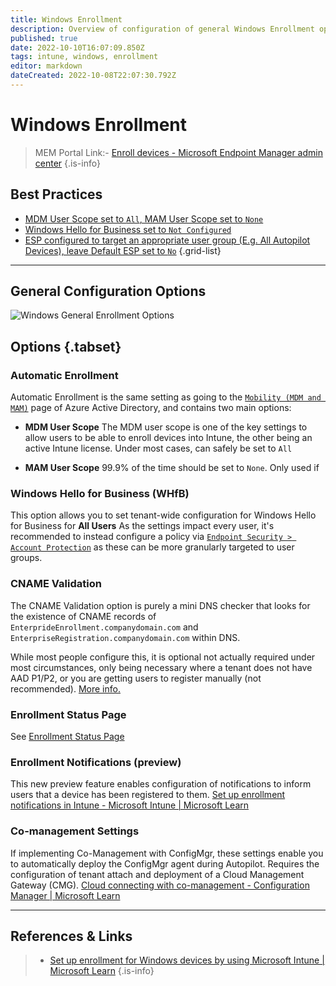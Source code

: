 ```yaml
---
title: Windows Enrollment
description: Overview of configuration of general Windows Enrollment options.
published: true
date: 2022-10-10T16:07:09.850Z
tags: intune, windows, enrollment
editor: markdown
dateCreated: 2022-10-08T22:07:30.792Z
---
```


# Windows Enrollment

> MEM Portal Link:- [Enroll devices - Microsoft Endpoint Manager admin center](https://endpoint.microsoft.com/#view/Microsoft_Intune_DeviceSettings/DevicesEnrollmentMenu/~/windowsEnrollment)
> {.is-info}

## Best Practices

- [MDM User Scope set to `All`, MAM User Scope set to `None`](#automatic-enrollment)
- [Windows Hello for Business set to `Not Configured`](#windows-hello-for-business)
- [ESP configured to target an appropriate user group (E.g. All Autopilot Devices), leave Default ESP set to `No`](#enrollment-status-page)
  {.grid-list}

---

## General Configuration Options

![Windows General Enrollment Options](./windowsenrollment.png)

## Options {.tabset}

### Automatic Enrollment

Automatic Enrollment is the same setting as going to the [`Mobility (MDM and MAM)`](https://portal.azure.com/#view/Microsoft_AAD_IAM/ActiveDirectoryMenuBlade/~/Mobility) page of Azure Active Directory, and contains two main options:

- **MDM User Scope**
  The MDM user scope is one of the key settings to allow users to be able to enroll devices into Intune, the other being an active Intune license. Under most cases, can safely be set to `All`

- **MAM User Scope**
  99.9% of the time should be set to `None`. Only used if

### Windows Hello for Business (WHfB)

This option allows you to set tenant-wide configuration for Windows Hello for Business for **All Users**
As the settings impact every user, it's recommended to instead configure a policy via [`Endpoint Security > Account Protection`](https://endpoint.microsoft.com/#view/Microsoft_Intune_Workflows/SecurityManagementMenu/~/accountprotection) as these can be more granularly targeted to user groups.

### CNAME Validation

The CNAME Validation option is purely a mini DNS checker that looks for the existence of CNAME records of `EnterprideEnrollment.companydomain.com` and `EnterpriseRegistration.companydomain.com` within DNS.

While most people configure this, it is optional not actually required under most circumstances, only being necessary where a tenant does not have AAD P1/P2, or you are getting users to register manually (not recommended). [More info.](https://learn.microsoft.com/en-us/mem/intune/enrollment/windows-enroll#simplify-windows-enrollment-without-azure-ad-premium)

### Enrollment Status Page

See [Enrollment Status Page](./enrollmentstatuspage.md)

### Enrollment Notifications (preview)

This new preview feature enables configuration of notifications to inform users that a device has been registered to them.
[Set up enrollment notifications in Intune - Microsoft Intune | Microsoft Learn](https://learn.microsoft.com/en-gb/mem/intune/enrollment/enrollment-notifications)

### Co-management Settings

If implementing Co-Management with ConfigMgr, these settings enable you to automatically deploy the ConfigMgr agent during Autopilot.
Requires the configuration of tenant attach and deployment of a Cloud Management Gateway (CMG).
[Cloud connecting with co-management - Configuration Manager | Microsoft Learn](https://learn.microsoft.com/en-gb/mem/configmgr/comanage/quickstarts)

---

## References & Links

> - [Set up enrollment for Windows devices by using Microsoft Intune | Microsoft Learn](https://learn.microsoft.com/en-us/mem/intune/enrollment/windows-enroll)
>   {.is-info}
